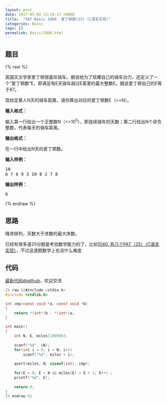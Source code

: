 ```yaml
---
layout: post
date: 2017-05-04 23:19:17 +0800
title:  "PAT Basic 1060. 爱丁顿数(25) (C语言实现)"
categories: Basic
tags: []
permalink: Basic/1060.html
---
```


## 题目

{% raw %}<div id="problemContent">
<p>
英国天文学家爱丁顿很喜欢骑车。据说他为了炫耀自己的骑车功力，还定义了一个“爱丁顿数”E，即满足有E天骑车超过E英里的最大整数E。据说爱丁顿自己的E等于87。
</p>
<p>
现给定某人N天的骑车距离，请你算出对应的爱丁顿数E（&lt;=N）。
</p>
<p><b>
输入格式：
</b></p>
<p>
输入第一行给出一个正整数N（&lt;=10<sup>5</sup>），即连续骑车的天数；第二行给出N个非负整数，代表每天的骑车距离。
</p>
<p><b>
输出格式：
</b></p>
<p>
在一行中给出N天的爱丁顿数。</p>
<b>输入样例：</b><pre>
10
6 7 6 9 3 10 8 2 7 8
</pre>
<b>输出样例：</b><pre>
6
</pre>
</div>{% endraw %}

## 思路

降序排列，天数大于序数的最大序数。

已经有很多道25分题是考验数学能力的了，比如[1040. 有几个PAT（25）（C语言实现）](http://www.jianshu.com/p/65291de1906b)，不过这道题数学上也没什么难度

## 代码

[最新代码@github](https://github.com/OliverLew/PAT/blob/master/PATBasic/1060.c)，欢迎交流
```c
{% raw %}#include <stdio.h>
#include <stdlib.h>

int cmp(const void *a, const void *b) 
{ 
    return *(int*)b - *(int*)a; 
}

int main()
{
    int N, E, miles[100000];
    
    scanf("%d", &N);
    for(int i = 0; i < N; i++) 
        scanf("%d", miles + i);
    
    qsort(miles, N, sizeof(int), cmp);
    
    for(E = 0; E < N && miles[E] > E + 1; E++) ;
    printf("%d", E);
    
    return 0;
}
{% endraw %}
```